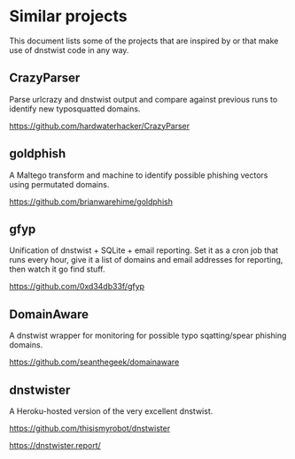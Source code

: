 Similar projects
================
This document lists some of the projects that are inspired by or that make use
of dnstwist code in any way.


CrazyParser
-----------
Parse urlcrazy and dnstwist output and compare against previous runs to
identify new typosquatted domains.

https://github.com/hardwaterhacker/CrazyParser


goldphish
---------
A Maltego transform and machine to identify possible phishing vectors using
permutated domains.

https://github.com/brianwarehime/goldphish


gfyp
----
Unification of dnstwist + SQLite + email reporting. Set it as a cron job that
runs every hour, give it a list of domains and email addresses for reporting,
then watch it go find stuff.

https://github.com/0xd34db33f/gfyp


DomainAware
-----------
A dnstwist wrapper for monitoring for possible typo sqatting/spear phishing
domains.

https://github.com/seanthegeek/domainaware


dnstwister
----------
A Heroku-hosted version of the very excellent dnstwist.

https://github.com/thisismyrobot/dnstwister

https://dnstwister.report/
